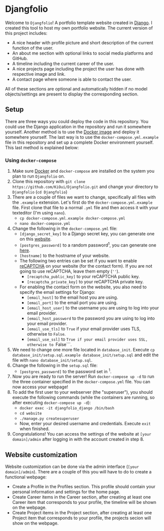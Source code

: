 # Djangfolio
Welcome to ```Djangfolio```! A portfolio template website created in [Django](https://www.djangoproject.com). I created this tool to host my own portfolio website. The current version of this project includes:

- A nice header with profile picture and short description of the current function of the user.
- An about me section with optional links to social media platforms and GitHub.
- A timeline including the current career of the user.
- A nice projects page including the project the user has done with respective image and link.
- A contact page where someone is able to contact the user.

All of these sections are optional and automatically hidden if no model objects/settings are present to display the corresponding section.

## Setup
There are three ways you could deploy the code in this repository. You could use the Django application in the repository and run it somewhere yourself. Another method is to use the [Docker image]() and deploy it somewhere yourself. The last way is to use the ```docker-compose.yml.example``` file in this repository and set up a complete Docker environment yourself. This last method is explained below:

### Using ```docker-compose```
1. Make sure [Docker](https://www.docker.com) and ```docker-compose``` are installed on the system you plan to run ```Djangfolio``` on.
2. Clone this repository with ```git clone https://github.com/KiOui/Djangfolio.git``` and change your directory to ```Djangfolio``` (```cd Djangfolio```)
3. There are a couple of files we want to change, specifically all files with the ```.example``` extension. Let's first do the ```docker-compose.yml.example``` file. First clone that file to a normal ```.yml``` file and then access it with your texteditor (I'm using ```nano```).
	- ```cp docker-compose.yml.example docker-compose.yml```
	- ```nano docker-compose.yml```
4. Change the following in the ```docker-compose.yml``` file:
	- ```[django_secret_key]``` to a Django secret key, you can generate one on this [website](https://miniwebtool.com/django-secret-key-generator/).
	- ```[postgres_password]``` to a random password<sup>1</sup>, you can generate one [here](https://passwordsgenerator.net).
	- ```[hostname]``` to the hostname of your website.
	- The following two entries can be set if you want to enable [reCAPTCHA](https://www.google.com/recaptcha/intro/v3.html) on your website (for the contact form). If you are not going to use reCAPTCHA, leave them empty (```''```).
		- ```[recaptcha_public_key]``` to your reCAPTCHA public key.
		- ```[recaptcha_private_key]``` to your reCAPTCHA private key.
	- For enabling the contact form on the website, you also need to specify the email settings for Django:
		- ```[email_host]``` to the email host you are using.
		- ```[email_port]``` to the email port you are using.
		- ```[email_host_user]``` to the username you are using to log into your email provider.
		- ```[email_host_password``` to the password you are using to log into your email provider.
		- ```[email_use_tls]``` to ```True``` if your email provider uses TLS, otherwise to ```False```.
		- ```[email_use_ssl]``` to ```True if your email provider uses SSL, otherwise to ```False```.
5. We need to change one more file located in ```database_init```. Execute ```cp database_init/setup.sql.example database_init/setup.sql``` and edit the file with ```nano database_init/setup.sql```.
6. Change the following in the ```setup.sql``` file:
	- ```[postgres_password]``` to the password set in <sup>1</sup>.
7. Now you are ready to run the server! Run ```docker-compose up -d``` to run the three container specified in the ```docker-compose.yml``` file. You can now access your webpage!
8. To add the first user to your webserver (the "superuser"), you should execute the following commands (while the containers are running, so after executing ```docker-compose up -d```):
	- ```docker exec -it djangfolio_django /bin/bash```
	- ```cd website```
	- ```./manage.py createsuperuser```
	- Now, enter your desired username and credentials. Execute ```exit``` when finished.
9. Congratulations! You can access the settings of the website at ```[your domain]/admin``` after logging in with the account created in step 8.

## Website customization
Website customization can be done via the admin interface (```[your domain]/admin```). There are a couple of this you will have to do to create a functional webpage:

- Create a Profile in the Profiles section. This profile should contain your personal information and settings for the home page.
- Create Career items in the Career section, after creating at least one Career item that corresponds to your profile, the timeline will be shown on the webpage.
- Create Project items in the Project section, after creating at least one Project item that corresponds to your profile, the projects secion will show on the webpage.
